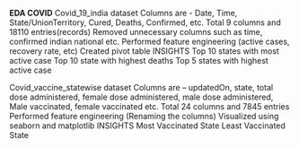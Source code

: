 **EDA COVID**
Covid_19_india dataset 
  Columns are  - Date, Time, State/UnionTerritory, Cured, Deaths, Confirmed, etc.
  Total 9 columns and 18110 entries(records)
  Removed unnecessary columns such as time, confirmed indian national etc.
  Performed feature engineering (active cases, recovery rate, etc)
  Created pivot table
INSIGHTS
  Top 10 states with most active case 
  Top 10 state with highest deaths
  Top 5 states with highest active case

Covid_vaccine_statewise dataset
  Columns are – updatedOn, state, total dose administered, female dose administered, male dose administered, Male vaccinated, female vaccinated etc.
  Total 24 columns and 7845 entries
  Performed feature engineering (Renaming the columns)
  Visualized using seaborn and matplotlib
INSIGHTS
  Most Vaccinated State
  Least Vaccinated State
